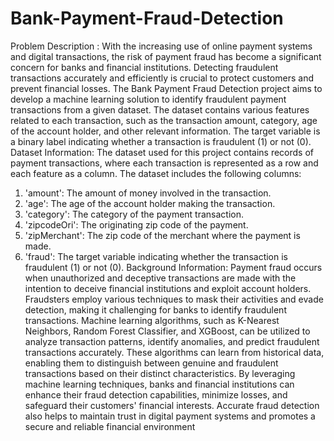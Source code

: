 # Bank-Payment-Fraud-Detection
Problem Description :
With the increasing use of online payment systems and digital transactions, the risk of 
payment fraud has become a significant concern for banks and financial institutions. 
Detecting fraudulent transactions accurately and efficiently is crucial to protect 
customers and prevent financial losses.
The Bank Payment Fraud Detection project aims to develop a machine learning solution 
to identify fraudulent payment transactions from a given dataset. The dataset contains 
various features related to each transaction, such as the transaction amount, category, 
age of the account holder, and other relevant information. The target variable is a binary 
label indicating whether a transaction is fraudulent (1) or not (0).
Dataset Information: The dataset used for this project contains records of payment 
transactions, where each transaction is represented as a row and each feature as a 
column. The dataset includes the following columns:
1. 'amount': The amount of money involved in the transaction.
2. 'age': The age of the account holder making the transaction.
3. 'category': The category of the payment transaction.
4. 'zipcodeOri': The originating zip code of the payment.
5. 'zipMerchant': The zip code of the merchant where the payment is made.
6. 'fraud': The target variable indicating whether the transaction is fraudulent (1) or 
not (0).
Background Information: Payment fraud occurs when unauthorized and deceptive 
transactions are made with the intention to deceive financial institutions and exploit 
account holders. Fraudsters employ various techniques to mask their activities and 
evade detection, making it challenging for banks to identify fraudulent transactions.
Machine learning algorithms, such as K-Nearest Neighbors, Random Forest Classifier, 
and XGBoost, can be utilized to analyze transaction patterns, identify anomalies, and 
predict fraudulent transactions accurately. These algorithms can learn from historical 
data, enabling them to distinguish between genuine and fraudulent transactions based 
on their distinct characteristics.
By leveraging machine learning techniques, banks and financial institutions can enhance 
their fraud detection capabilities, minimize losses, and safeguard their customers' 
financial interests. Accurate fraud detection also helps to maintain trust in digital 
payment systems and promotes a secure and reliable financial environment

